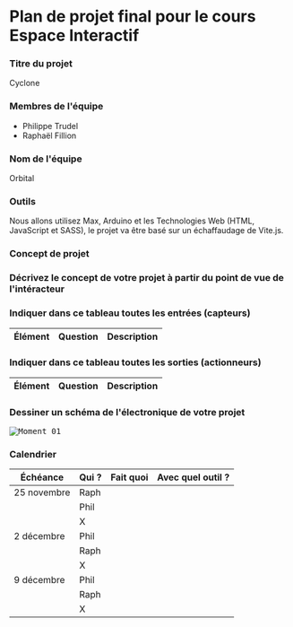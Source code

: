 # Plan de projet final pour le cours Espace Interactif #

### Titre du projet ###
Cyclone

### Membres de l'équipe ###
* Philippe Trudel
* Raphaël Fillion

### Nom de l'équipe ###
Orbital

### Outils ###
Nous allons utilisez Max, Arduino et les Technologies Web (HTML, JavaScript et SASS), 
le projet va être basé sur un échaffaudage de Vite.js.

### Concept de projet ###


### Décrivez le concept de votre projet à partir du point de vue de l'intéracteur ###


### Indiquer dans ce tableau toutes les entrées (capteurs) ###
| Élément 	| Question 	| Description 	|
|---	|---	|---	|

### Indiquer dans ce tableau toutes les sorties (actionneurs) ###
| Élément 	| Question 	| Description 	|
|---	|---	|---	|

### Dessiner un schéma de l'électronique de votre projet ###
<kbd>![Moment 01](/_production/medias/moment_01.png)</kbd>

### Calendrier ###
| Échéance 	| Qui ? 	| Fait quoi 	| Avec quel outil ? 	|
|---	|---	|---	|---	|
| 25 novembre 	| Raph 	|  	| 	|
|  	| Phil 	|  	|  	|
|  	| X	|  	|  	|
| 2 décembre 	| Phil 	|  	|  	|
|  	| Raph 	| 	|  	|
|  	| X	| 	|  	|
| 9 décembre 	| Phil 	|  	|  	|
|  	| Raph 	|  	|  	|
|  	| X 	| 	|  	|

